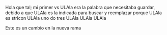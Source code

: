 Hola que tal; mi primer vs
ULAla era la palabra que necesitaba guardar, debido a que ULAla es la indicada para buscar y reemplazar porque ULAla es stricon
ULAla uno do tres ULAla ULAla ULAla

Este es un cambio en la nueva rama